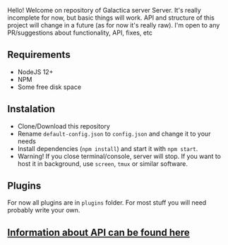 Hello! Welcome on repository of Galactica server Server. It's really incomplete for now, but basic things will work. API and structure of this project will change in a future (as for now it's really raw).
I'm open to any PR/suggestions about functionality, API, fixes, etc

## Requirements
- NodeJS 12+
- NPM
- Some free disk space

## Instalation
* Clone/Download this repository
* Rename `default-config.json` to `config.json` and change it to your needs
* Install dependencies (`npm install`) and start it with `npm start`.
* Warning! If you close terminal/console, server will stop. If you want to host it in background, use `screen`, `tmux` or similar software.

## Plugins
For now all plugins are in `plugins` folder. For most stuff you will need probably write your own.

## [Information about API can be found here](https://github.com/Patbox/voxelsrv-server/blob/master/API.md)
